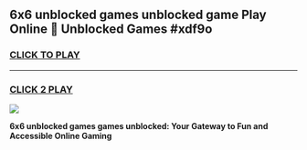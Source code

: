 
## 6x6 unblocked games unblocked game Play Online 👋 Unblocked Games #xdf9o
<h3>
<a href="https://premium.freeplayer.one?title=6x6_unblocked_games&ref=21F">CLICK TO PLAY</a></h3>
<hr>

<h3>
<a href="https://premium.freeplayer.one?title=6x6_unblocked_games&ref=21F">CLICK 2 PLAY</a>
  
</h3>

<a href="https://premium.freeplayer.one?title=6x6_unblocked_games&ref=21F/"><img src="https://clearcache.store/games.png"></a>


**6x6 unblocked games games unblocked: Your Gateway to Fun and Accessible Online Gaming**
